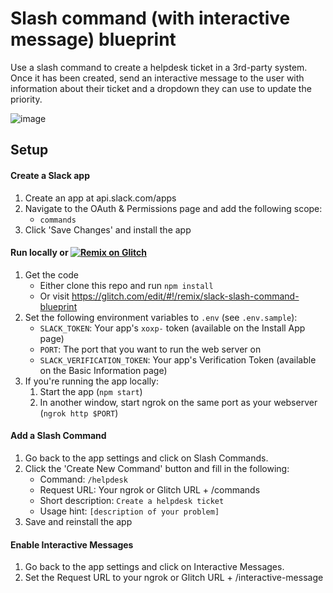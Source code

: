 # Slash command (with interactive message) blueprint

Use a slash command to create a helpdesk ticket in a 3rd-party system. Once it has been created, send an interactive message to the user with information about their ticket and a dropdown they can use to update the priority.

![image]()

## Setup

#### Create a Slack app

1. Create an app at api.slack.com/apps
1. Navigate to the OAuth & Permissions page and add the following scope:
    * `commands`
1. Click 'Save Changes' and install the app

#### Run locally or [![Remix on Glitch](https://cdn.glitch.com/2703baf2-b643-4da7-ab91-7ee2a2d00b5b%2Fremix-button.svg)](https://glitch.com/edit/#!/remix/slack-slash-command-blueprint)
1. Get the code
    * Either clone this repo and run `npm install`
    * Or visit https://glitch.com/edit/#!/remix/slack-slash-command-blueprint
1. Set the following environment variables to `.env` (see `.env.sample`):
    * `SLACK_TOKEN`: Your app's `xoxp-` token (available on the Install App page)
    * `PORT`: The port that you want to run the web server on
    * `SLACK_VERIFICATION_TOKEN`: Your app's Verification Token (available on the Basic Information page)
1. If you're running the app locally:
    1. Start the app (`npm start`)
    1. In another window, start ngrok on the same port as your webserver (`ngrok http $PORT`)

#### Add a Slash Command
1. Go back to the app settings and click on Slash Commands.
1. Click the 'Create New Command' button and fill in the following:
    * Command: `/helpdesk`
    * Request URL: Your ngrok or Glitch URL + /commands
    * Short description: `Create a helpdesk ticket`
    * Usage hint: `[description of your problem]`
1. Save and reinstall the app

#### Enable Interactive Messages
1. Go back to the app settings and click on Interactive Messages.
1. Set the Request URL to your ngrok or Glitch URL + /interactive-message
